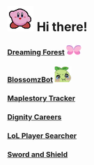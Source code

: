 # <img src="/images/kirby_wave.gif" style="margin-top: 4rem;" alt="Kirby Waving" title="Kirby Waving"> Hi there!

### <a href="https://github.com/midorinom/Dreaming-Forest">Dreaming Forest</a> <img src="/images/butterfly_logo.png"/>

### <a href="https://github.com/midorinom/blossomzBot">BlossomzBot</a> <img src="/images/blossomz_bot.png"/>

### <a href="https://github.com/midorinom/maplestory_tracker">Maplestory Tracker</a>

### <a href="https://github.com/otwsia/Project-Dignity-Frontend">Dignity Careers</a>

### <a href="https://github.com/midorinom/lol_player_searcher">LoL Player Searcher</a> 

### <a href="https://github.com/midorinom/sword_and_shield">Sword and Shield</a>





<!--
**midorinom/midorinom** is a ✨ _special_ ✨ repository because its `README.md` (this file) appears on your GitHub profile.

Here are some ideas to get you started:

- 🔭 I’m currently working on ...
- 🌱 I’m currently learning ...
- 👯 I’m looking to collaborate on ...
- 🤔 I’m looking for help with ...
- 💬 Ask me about ...
- 📫 How to reach me: ...
- 😄 Pronouns: ...
- ⚡ Fun fact: ...
-->
